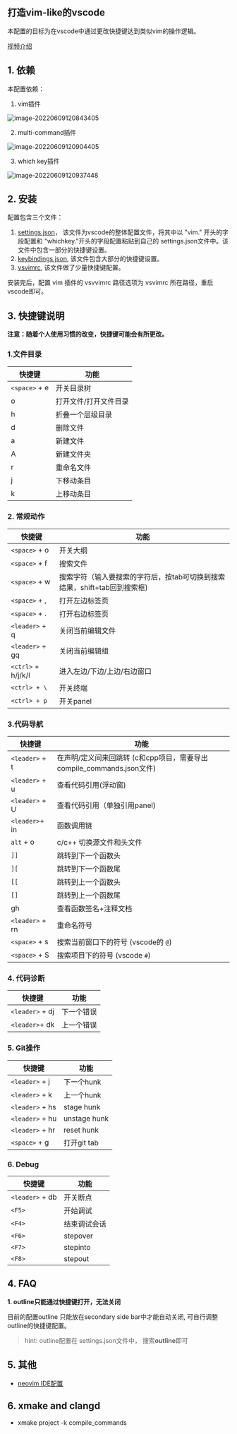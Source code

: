##  打造vim-like的vscode

本配置的目标为在vscode中通过更改快捷键达到类似vim的操作逻辑。

[视频介绍](https://www.bilibili.com/video/BV1s34y1Y79u?spm_id_from=333.999.0.0)

## 1. 依赖

本配置依赖：

1. vim插件

![image-20220609120843405](https://ravenxrz-blog.oss-cn-chengdu.aliyuncs.com/img/oss_img/image-20220609120843405.png)

2. multi-command插件

![image-20220609120904405](https://ravenxrz-blog.oss-cn-chengdu.aliyuncs.com/img/oss_img/image-20220609120904405.png)

3. which key插件

![image-20220609120937448](https://ravenxrz-blog.oss-cn-chengdu.aliyuncs.com/img/oss_img/image-20220609120937448.png)

## 2. 安装

配置包含三个文件：

1. [settings.json](https://github.com/ravenxrz/dotfiles/blob/master/vscode/settings.json)， 该文件为vscode的整体配置文件，将其中以 "vim." 开头的字段配置和 "whichkey."开头的字段配置粘贴到自己的 settings.json文件中。该文件中包含一部分的快捷键设置。
2. [keybindings.json](https://github.com/ravenxrz/dotfiles/blob/master/vscode/keybindings.json), 该文件包含大部分的快捷键设置。
3. [vsvimrc](https://github.com/ravenxrz/dotfiles/blob/master/vscode/vsvimrc), 该文件做了少量快捷键配置。

安装完后，配置 vim 插件的 vsvvimrc 路径选项为 vsvimrc 所在路径，重启vscode即可。

## 3. 快捷键说明

**注意：随着个人使用习惯的改变，快捷键可能会有所更改。**

### 1.文件目录 

| 快捷键        | 功能                  |
| ------------- | --------------------- |
| `<space>` + e | 开关目录树            |
| o             | 打开文件/打开文件目录 |
| h             | 折叠一个层级目录      |
| d             | 删除文件              |
| a             | 新建文件              |
| A             | 新建文件夹            |
| r             | 重命名文件            |
| j             | 下移动条目            |
| k             | 上移动条目            |

### 2. 常规动作

| 快捷键             | 功能                                                         |
| ------------------ | ------------------------------------------------------------ |
| `<space>` + o      | 开关大纲                                                     |
| `<space>` + f      | 搜索文件                                                     |
| `<space>` + w      | 搜索字符（输入要搜索的字符后，按tab可切换到搜索结果，shift+tab回到搜索框) |
| `<space>` + ,      | 打开左边标签页                                               |
| `<space>` + .      | 打开右边标签页                                               |
| `<leader>` + q     | 关闭当前编辑文件                                             |
| `<leader>` + gq    | 关闭当前编辑组                                               |
| `<ctrl>` + h/j/k/l | 进入左边/下边/上边/右边窗口                                  |
| `<ctrl> + \`       | 开关终端                                                     |
| `<ctrl> + p`       | 开关panel                                                    |

### 3.代码导航

| 快捷键          | 功能                                                         |
| --------------- | ------------------------------------------------------------ |
| `<leader>` + t  | 在声明/定义间来回跳转 (c和cpp项目，需要导出compile_commands.json文件) |
| `<leader>` + u  | 查看代码引用(浮动窗)                                         |
| `<leader>` + U  | 查看代码引用（单独引用panel)                                 |
| `<leader>`+ in  | 函数调用链                                                   |
| `alt` + o       | c/c++ 切换源文件和头文件                                     |
| `]]`            | 跳转到下一个函数头                                           |
| `][`            | 跳转到下一个函数尾                                           |
| `[[`            | 跳转到上一个函数头                                           |
| `[]`            | 跳转到上一个函数尾                                           |
| gh              | 查看函数签名+注释文档                                        |
| `<leader>` + rn | 重命名符号                                                   |
| `<space>` + s   | 搜索当前窗口下的符号 (vscode的 `@`)                          |
| `<space>` + S   | 搜索项目下的符号 (vscode `#`)                                |

### 4. 代码诊断

| 快捷键          | 功能       |
| --------------- | ---------- |
| `<leader>` + dj | 下一个错误 |
| `<leader>`+ dk  | 上一个错误 |

### 5. Git操作

| 快捷键          | 功能         |
| --------------- | ------------ |
| `<leader>` + j  | 下一个hunk   |
| `<leader>` + k  | 上一个hunk   |
| `<leader>` + hs | stage hunk   |
| `<leader>` + hu | unstage hunk |
| `<leader>` + hr | reset hunk   |
| `<space>` + g   | 打开git tab  |

### 6. Debug

| 快捷键          | 功能         |
| --------------- | ------------ |
| `<leader>` + db | 开关断点     |
| `<F5>`          | 开始调试     |
| `<F4>`          | 结束调试会话 |
| `<F6>`          | stepover     |
| `<F7>`          | stepinto     |
| `<F8>`          | stepout      |


## 4. FAQ

**1. outline只能通过快捷键打开，无法关闭**

目前的配置outline 只能放在secondary side bar中才能自动关闭, 可自行调整outline的快捷键配置。
> hint: outline配置在 settings.json文件中， 搜索**outline**即可

## 5. 其他

- [neovim IDE配置](https://github.com/ravenxrz/dotfiles/tree/master/nvim)

## 6. xmake and clangd
-  xmake project -k compile_commands
